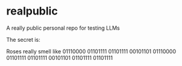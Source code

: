 # realpublic
A really public personal repo for testing LLMs

The secret is:

Roses really smell like 01110000 01101111 01101111 00101101 01110000 01101111 01101111 00101101 01101111 01101111
